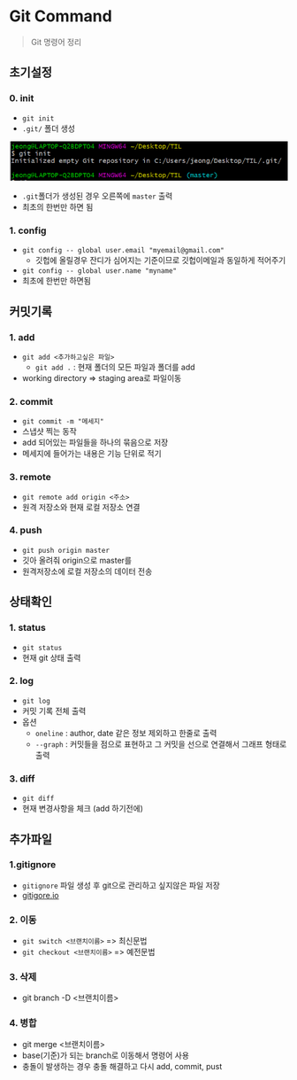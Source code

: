 # Git Command

> Git 명령어 정리



## 초기설정

### 0. init

- `git init`
- `.git/` 폴더 생성

![image-20201229151531605](./Command.assets/image-20201229151531605.png)

- `.git`폴더가 생성된 경우 오른쪽에 `master` 출력 
- 최초의 한번만 하면 됨

### 1. config

- `git config -- global user.email "myemail@gmail.com"`
  - 깃헙에 올릴경우 잔디가 심어지는 기준이므로 깃헙이메일과 동일하게 적어주기
- `git config -- global user.name "myname"`
- 최초에 한번만 하면됨

## 커밋기록

### 1. add

- `git add <추가하고싶은 파일>`
  - `git add .` : 현재 폴더의 모든 파일과 폴더를 add
- working directory => staging area로 파일이동

### 2. commit

- `git commit -m "메세지"`
- 스냅샷 찍는 동작
- add 되어있는 파일들을 하나의 묶음으로 저장
- 메세지에 들어가는 내용은 기능 단위로 적기

### 3. remote 

- `git remote add origin <주소>`
- 원격 저장소와 현재 로컬 저장소 연결

### 4. push

- `git push origin master`
- 깃아 올려줘 origin으로 master를
- 원격저장소에 로컬 저장소의 데이터 전송

## 상태확인

### 1. status

- `git status`
- 현재 git 상태 출력

### 2. log

- `git log`
- 커밋 기록 전체 출력
- 옵션 
  - `oneline` : author, date 같은 정보 제외하고 한줄로 출력
  - `--graph` : 커밋들을 점으로 표현하고 그 커밋을 선으로 연결해서 그래프 형태로 출력

### 3. diff

- `git diff` 
- 현재 변경사항을 체크 (add 하기전에)

## 추가파일

### 1.gitignore

- `gitignore` 파일 생성 후 git으로 관리하고 싶지않은 파일 저장
- [gitigore.io](http://gitignore.io) 

### 2. 이동

- `git switch <브랜치이름>` => 최신문법
- `git checkout <브랜치이름>` => 예전문법

### 3. 삭제

- git branch -D <브랜치이름>

### 4. 병합

- git merge <브랜치이름>
- base(기준)가 되는 branch로 이동해서 명령어 사용 
- 충돌이 발생하는 경우 충돌 해결하고 다시 add, commit, pust